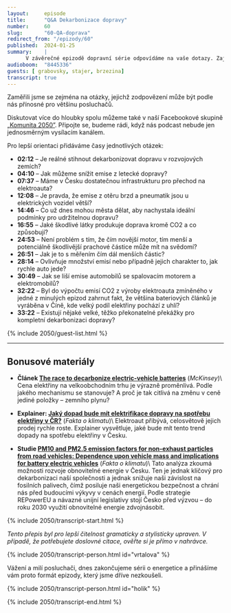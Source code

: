 ```yaml
---
layout:     episode
title:      "Q&A Dekarbonizace dopravy"
number:     60
slug:       "60-QA-doprava"
redirect_from: "/epizody/60"
published:  2024-01-25
summary:    |
      V závěrečné epizodě dopravní série odpovídáme na vaše dotazy. Zajímala vás témata týkající se elektroaut a související infrastruktury, potenciální překážky v dekarbonizaci dopravy nebo zda elektromobilita nepřináší jiná rizika – třeba v podobě velmi malých prachových částic.
audioboom:  "8445336"
guests: [ grabovsky, stajer, brzezina]
transcript: true
---
```

Zaměřili jsme se zejména na otázky, jejichž zodpovězení může být podle nás přínosné pro většinu posluchačů.

Diskutovat více do hloubky spolu můžeme také v naší Facebookové skupině [„Komunita 2050”](https://www.facebook.com/groups/1384635612450003). Připojte se, budeme rádi, když nás podcast nebude jen jednosměrným vysílacím kanálem.

Pro lepší orientaci přidáváme časy jednotlivých otázek:

- __02:12__ – Je reálné stihnout dekarbonizovat dopravu v rozvojových zemích?
- __04:10__ – Jak můžeme snížit emise z letecké dopravy?
- __07:37__ – Máme v Česku dostatečnou infrastrukturu pro přechod na elektroauta?
- __12:08__ – Je pravda, že emise z otěru brzd a pneumatik jsou u elektrických vozidel větší?
- __14:46__ – Co už dnes mohou města dělat, aby nachystala ideální podmínky pro udržitelnou dopravu?
- __16:55__ – Jaké škodlivé látky produkuje doprava kromě CO2 a co způsobují?
- __24:53__ – Není problém s tím, že čím novější motor, tím menší a potenciálně škodlivější prachové částice může mít na svědomí?
- __26:51__ – Jak je to s měřením čím dál menších částic?
- __28:14__ – Ovlivňuje množství emisí nebo případně jejich charakter to, jak rychle auto jede?
- __30:49__ – Jak se liší emise automobilů se spalovacím motorem a elektromobilů?
- __32:22__ – Byl do výpočtu emisí CO2 z výroby elektroauta zmíněného v jedné z minulých epizod zahrnut fakt, že většina bateriových článků je vyráběna v Číně, kde velký podíl elektřiny pochází z uhlí?
- __33:22__ – Existují nějaké velké, těžko překonatelné překážky pro kompletní dekarbonizaci dopravy?

{% include 2050/guest-list.html %}

---

## Bonusové materiály

<div class="bonus-material" markdown="1">

* **Článek [The race to decarbonize electric-vehicle batteries](https://www.mckinsey.com/industries/automotive-and-assembly/our-insights/the-race-to-decarbonize-electric-vehicle-batteries)** (_McKinsey_)\\
  Cena elektřiny na velkoobchodním trhu je výrazně proměnlivá. Podle jakého mechanismu se stanovuje? A proč je tak citlivá na změnu v ceně jediné položky – zemního plynu?

* **Explainer: [Jaký dopad bude mít elektrifikace dopravy na spotřebu elektřiny v ČR?](https://faktaoklimatu.cz/explainery/elektrifikace-dopravy)** (_Fakta o klimatu_)\\
    Elektroaut přibývá, celosvětově jejich prodej rychle roste. Explainer vysvětluje, jaké bude mít tento trend dopady na spotřebu elektřiny v Česku.

* **Studie [PM10 and PM2.5 emission factors for non-exhaust particles from road vehicles: Dependence upon vehicle mass and implications for battery electric vehicles](https://www.sciencedirect.com/science/article/abs/pii/S1352231020306208)** (_Fakta o klimatu_)\\
  Tato analýza zkoumá možnosti rozvoje obnovitelné energie v Česku. Ten je jednak klíčový pro dekarbonizaci naší společnosti a jednak snižuje naši závislost na fosilních palivech, čímž posiluje naši energetickou bezpečnost a chrání nás před budoucími výkyvy v cenách energií. Podle strategie REPowerEU a návazné unijní legislativy stojí Česko před výzvou – do roku 2030 využití obnovitelné energie zdvojnásobit.

{% include 2050/transcript-start.html %}

_Tento přepis byl pro lepší čitelnost gramaticky a stylisticky upraven. V případě, že potřebujete doslovné citace, ověřte si je přímo v nahrávce._

{% include 2050/transcript-person.html id="vrtalova" %}

Vážení a milí posluchači, dnes zakončujeme sérii o energetice a přinášíme vám proto formát epizody, který jsme dříve nezkoušeli.

{% include 2050/transcript-person.html id="holik" %}



{% include 2050/transcript-end.html %}
